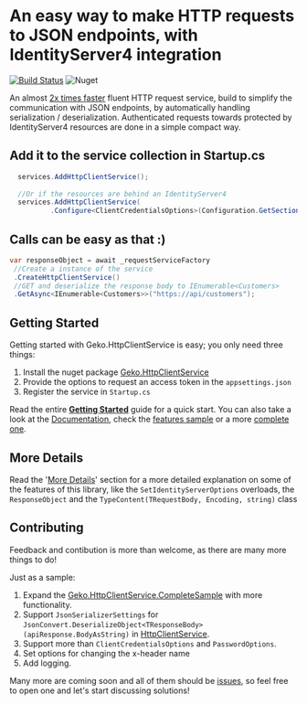 # An easy way to make HTTP requests to JSON endpoints, with IdentityServer4 integration

[![Build Status](https://dev.azure.com/georgekosmidis/Geko.HttpClientService/_apis/build/status/georgekosmidis.Geko.HttpClientService?branchName=master)](https://dev.azure.com/georgekosmidis/Geko.HttpClientService/_build/latest?definitionId=5&branchName=master) ![Nuget](https://img.shields.io/nuget/v/Geko.HttpClientService)

An almost [2x times faster](https://github.com/georgekosmidis/Geko.HttpClientService/tree/master/benchmark) fluent HTTP request service, build to simplify the communication with JSON endpoints, by automatically handling serialization / deserialization. Authenticated requests towards protected by IdentityServer4 resources are done in a simple compact way.

## Add it to the service collection in Startup.cs

```csharp
  services.AddHttpClientService();
  
  //Or if the resources are behind an IdentityServer4
  services.AddHttpClientService(
          .Configure<ClientCredentialsOptions>(Configuration.GetSection(nameof(ClientCredentialsOptions)));
```

## Calls can be easy as that :)

```csharp
var responseObject = await _requestServiceFactory
 //Create a instance of the service
 .CreateHttpClientService()
 //GET and deserialize the response body to IEnumerable<Customers>
 .GetAsync<IEnumerable<Customers>>("https://api/customers");
```

## Getting Started

Getting started with Geko.HttpClientService is easy; you only need three things:

1. Install the nuget package [Geko.HttpClientService](https://www.nuget.org/packages/Geko.HttpClientService)
2. Provide the options to request an access token in the `appsettings.json`
3. Register the service in `Startup.cs`

Read the entire **[Getting Started](getting_started.md)** guide for a quick start. You can also take a look at the [Documentation](api/index.md), check the [features sample](https://github.com/georgekosmidis/Geko.HttpClientService/tree/master/samples/Geko.HttpClientService.FeaturesSample) or a more [complete one](https://github.com/georgekosmidis/Geko.HttpClientService/tree/master/samples/Geko.HttpClientService.CompleteSample).

## More Details

Read the '[More Details](more_details.md)' section for a more detailed explanation on some of the features of this library, like the `SetIdentityServerOptions` overloads, the `ResponseObject` and the `TypeContent(TRequestBody, Encoding, string)` class

## Contributing

Feedback and contibution is more than welcome, as there are many more things to do!

Just as a sample:

1. Expand the [Geko.HttpClientService.CompleteSample](https://github.com/georgekosmidis/Geko.HttpClientService/tree/master/samples/Geko.HttpClientService.CompleteSample) with more functionality.
2. Support `JsonSerializerSettings` for `JsonConvert.DeserializeObject<TResponseBody>(apiResponse.BodyAsString)` in [HttpClientService]( https://github.com/georgekosmidis/Geko.HttpClientService/blob/86262f016173bafd2c9ec4fbe70ac9eb1406042a/src/Geko.HttpClientService/HttpClientService.cs#L300).
3. Support more than `ClientCredentialsOptions` and `PasswordOptions`.
4. Set options for changing the x-header name
5. Add logging.

Many more are coming soon and all of them should be [issues](https://github.com/georgekosmidis/Geko.HttpClientService/issues), so feel free to open one and let's start discussing solutions!

